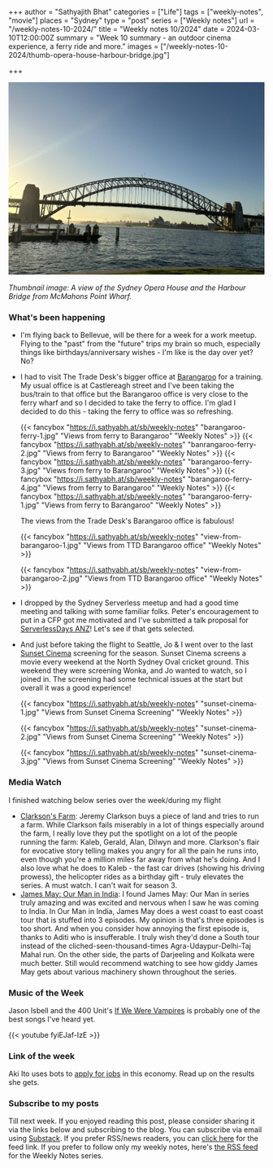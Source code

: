 +++
author = "Sathyajith Bhat"
categories = ["Life"]
tags = ["weekly-notes", "movie"]
places = "Sydney"
type = "post"
series = ["Weekly notes"]
url = "/weekly-notes-10-2024/"
title = "Weekly notes 10/2024"
date = 2024-03-10T12:00:00Z
summary = "Week 10 summary - an outdoor cinema experience, a ferry ride and more."
images = ["/weekly-notes-10-2024/thumb-opera-house-harbour-bridge.jpg"]

+++

![](thumb-opera-house-harbour-bridge.jpg)

_Thumbnail image: A view of the Sydney Opera House and the Harbour Bridge from McMahons Point Wharf._ 

### What's been happening

* I'm flying back to Bellevue, will be there for a week for a work meetup. Flying to the "past" from the "future" trips my brain so much, especially things like birthdays/anniversary wishes - I'm like is the day over yet? No? 
* I had to visit The Trade Desk's bigger office at [Barangaroo](https://en.wikipedia.org/wiki/Barangaroo,_New_South_Wales) for a training. My usual office is at Castlereagh street and I've been taking the bus/train to that office but the Barangaroo office is very close to the ferry wharf and so I decided to take the ferry to office. I'm glad I decided to do this - taking the ferry to office was so refreshing. 

  {{< fancybox "https://i.sathyabh.at/sb/weekly-notes" "barangaroo-ferry-1.jpg" "Views from ferry to Barangaroo" "Weekly Notes" >}}
  {{< fancybox "https://i.sathyabh.at/sb/weekly-notes" "banrangaroo-ferry-2.jpg" "Views from ferry to Barangaroo" "Weekly Notes" >}}
  {{< fancybox "https://i.sathyabh.at/sb/weekly-notes" "barangaroo-ferry-3.jpg" "Views from ferry to Barangaroo" "Weekly Notes" >}}
  {{< fancybox "https://i.sathyabh.at/sb/weekly-notes" "barangaroo-ferry-4.jpg" "Views from ferry to Barangaroo" "Weekly Notes" >}}
  {{< fancybox "https://i.sathyabh.at/sb/weekly-notes" "barangaroo-ferry-1.jpg" "Views from ferry to Barangaroo" "Weekly Notes" >}}

    The views from the Trade Desk's Barangaroo office is fabulous!

    {{< fancybox "https://i.sathyabh.at/sb/weekly-notes" "view-from-barangaroo-1.jpg" "Views from TTD Barangaroo office" "Weekly Notes" >}}

    {{< fancybox "https://i.sathyabh.at/sb/weekly-notes" "view-from-barangaroo-2.jpg" "Views from TTD Barangaroo office" "Weekly Notes" >}}

* I dropped by the Sydney Serverless meetup and had a good time meeting and talking with some familiar folks. Peter's encouragement to put in a CFP got me motivated and I've submitted a talk proposal for [ServerlessDays ANZ](https://anz.serverlessdays.io/)! Let's see if that gets selected.
* And just before taking the flight to Seattle, Jo & I went over to the last [Sunset Cinema](https://sunsetcinema.com.au/north-sydney/) screening for the season. Sunset Cinema screens a movie every weekend at the North Sydney Oval cricket ground. This weekend they were screening Wonka, and Jo wanted to watch, so I joined in. The screening had some technical issues at the start but overall it was a good experience!

  {{< fancybox "https://i.sathyabh.at/sb/weekly-notes" "sunset-cinema-1.jpg" "Views from Sunset Cinema Screening" "Weekly Notes" >}}

  {{< fancybox "https://i.sathyabh.at/sb/weekly-notes" "sunset-cinema-2.jpg" "Views from Sunset Cinema Screening" "Weekly Notes" >}}

  {{< fancybox "https://i.sathyabh.at/sb/weekly-notes" "sunset-cinema-3.jpg" "Views from Sunset Cinema Screening" "Weekly Notes" >}}

### Media Watch

I finished watching below series over the week/during my flight

* [Clarkson's Farm](https://www.justwatch.com/us/tv-show/jeremy-clarkson-i-bought-the-farm): Jeremy Clarkson buys a piece of land and tries to run a farm. While Clarkson fails miserably in a lot of things especially around the farm, I really love they put the spotlight on a lot of the people running the farm: Kaleb, Gerald, Alan, Dilwyn and more. Clarkson's flair for evocative story telling makes you angry for all the pain he runs into, even though you're a million miles far away from what he's doing. And I also love what he does to Kaleb - the fast car drives (showing his driving prowess), the helicopter rides as a birthday gift - truly elevates the series. A must watch. I can't wait for season 3.
* [James May: Our Man in India](https://en.wikipedia.org/wiki/James_May:_Our_Man_in...#Series_3:_Our_Man_in_India_(2024)): I found James May: Our Man in series truly amazing and was excited and nervous when I saw he was coming to India. In Our Man in India, James May does a west coast to east coast tour that is stuffed into 3 episodes. My opinion is that's three episodes is too short. And when you consider how annoying the first episode is, thanks to Aditi who is insufferable. I truly wish they'd done a South tour instead of the cliched-seen-thousand-times Agra-Udaypur-Delhi-Taj Mahal run. On the other side, the parts of Darjeeling and Kolkata were much better. Still would recommend watching to see how giddy James May gets about various machinery shown throughout the series.

### Music of the Week

Jason Isbell and the 400 Unit's [If We Were Vampires](https://www.youtube.com/watch?v=fyiEJaf-IzE) is probably one of the best songs I've heard yet. 

{{< youtube fyiEJaf-IzE >}}

### Link of the week

Aki Ito uses bots to [apply for jobs](https://www.businessinsider.com/job-applications-hiring-ai-bots-spam-resume-cover-letter-2024-3) in this economy. Read up on the results she gets. 

### Subscribe to my posts

Till next week. If you enjoyed reading this post, please consider sharing it via the links below and subscribing to the blog. You can subscribe via email using [Substack](https://sathyabhat.substack.com/). If you prefer RSS/news readers, you can [click here](https://sathyabh.at/index.xml) for the feed link. If you prefer to follow only my weekly notes, here's [the RSS feed](https://sathyabh.at/series/weekly-notes/index.xml) for the Weekly Notes series. 
